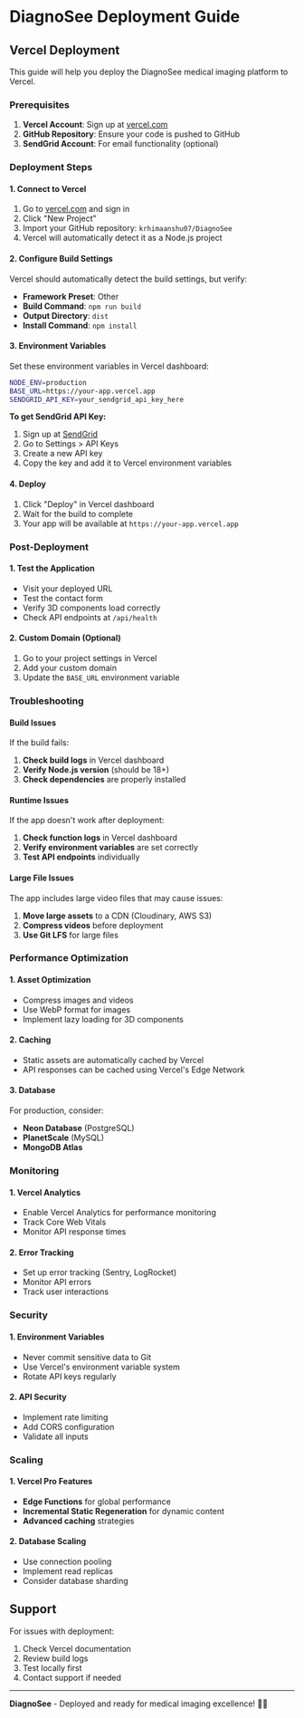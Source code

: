 # DiagnoSee Deployment Guide

## Vercel Deployment

This guide will help you deploy the DiagnoSee medical imaging platform to Vercel.

### Prerequisites

1. **Vercel Account**: Sign up at [vercel.com](https://vercel.com)
2. **GitHub Repository**: Ensure your code is pushed to GitHub
3. **SendGrid Account**: For email functionality (optional)

### Deployment Steps

#### 1. Connect to Vercel

1. Go to [vercel.com](https://vercel.com) and sign in
2. Click "New Project"
3. Import your GitHub repository: `krhimaanshu07/DiagnoSee`
4. Vercel will automatically detect it as a Node.js project

#### 2. Configure Build Settings

Vercel should automatically detect the build settings, but verify:

- **Framework Preset**: Other
- **Build Command**: `npm run build`
- **Output Directory**: `dist`
- **Install Command**: `npm install`

#### 3. Environment Variables

Set these environment variables in Vercel dashboard:

```bash
NODE_ENV=production
BASE_URL=https://your-app.vercel.app
SENDGRID_API_KEY=your_sendgrid_api_key_here
```

**To get SendGrid API Key:**
1. Sign up at [SendGrid](https://sendgrid.com)
2. Go to Settings > API Keys
3. Create a new API key
4. Copy the key and add it to Vercel environment variables

#### 4. Deploy

1. Click "Deploy" in Vercel dashboard
2. Wait for the build to complete
3. Your app will be available at `https://your-app.vercel.app`

### Post-Deployment

#### 1. Test the Application

- Visit your deployed URL
- Test the contact form
- Verify 3D components load correctly
- Check API endpoints at `/api/health`

#### 2. Custom Domain (Optional)

1. Go to your project settings in Vercel
2. Add your custom domain
3. Update the `BASE_URL` environment variable

### Troubleshooting

#### Build Issues

If the build fails:

1. **Check build logs** in Vercel dashboard
2. **Verify Node.js version** (should be 18+)
3. **Check dependencies** are properly installed

#### Runtime Issues

If the app doesn't work after deployment:

1. **Check function logs** in Vercel dashboard
2. **Verify environment variables** are set correctly
3. **Test API endpoints** individually

#### Large File Issues

The app includes large video files that may cause issues:

1. **Move large assets** to a CDN (Cloudinary, AWS S3)
2. **Compress videos** before deployment
3. **Use Git LFS** for large files

### Performance Optimization

#### 1. Asset Optimization

- Compress images and videos
- Use WebP format for images
- Implement lazy loading for 3D components

#### 2. Caching

- Static assets are automatically cached by Vercel
- API responses can be cached using Vercel's Edge Network

#### 3. Database

For production, consider:
- **Neon Database** (PostgreSQL)
- **PlanetScale** (MySQL)
- **MongoDB Atlas**

### Monitoring

#### 1. Vercel Analytics

- Enable Vercel Analytics for performance monitoring
- Track Core Web Vitals
- Monitor API response times

#### 2. Error Tracking

- Set up error tracking (Sentry, LogRocket)
- Monitor API errors
- Track user interactions

### Security

#### 1. Environment Variables

- Never commit sensitive data to Git
- Use Vercel's environment variable system
- Rotate API keys regularly

#### 2. API Security

- Implement rate limiting
- Add CORS configuration
- Validate all inputs

### Scaling

#### 1. Vercel Pro Features

- **Edge Functions** for global performance
- **Incremental Static Regeneration** for dynamic content
- **Advanced caching** strategies

#### 2. Database Scaling

- Use connection pooling
- Implement read replicas
- Consider database sharding

## Support

For issues with deployment:

1. Check Vercel documentation
2. Review build logs
3. Test locally first
4. Contact support if needed

---

**DiagnoSee** - Deployed and ready for medical imaging excellence! 🏥✨
